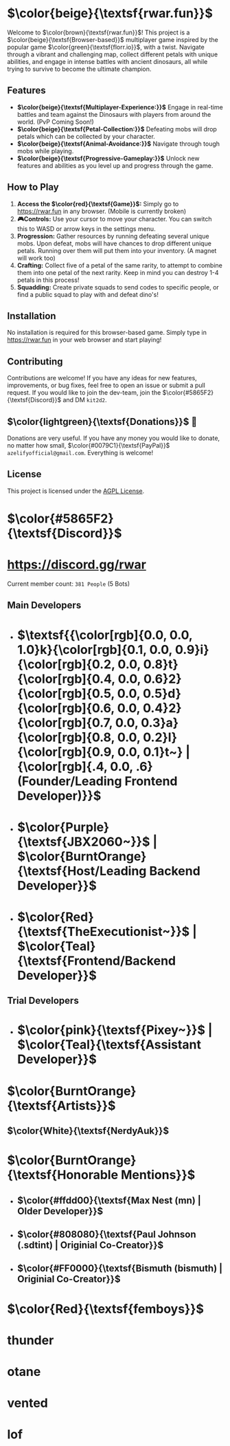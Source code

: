 # **$\color{beige}{\textsf{rwar.fun}}$**

Welcome to $\color{brown}{\textsf{rwar.fun}}$! This project is a $\color{beige}{\textsf{Browser-based}}$ multiplayer game inspired by the popular game $\color{green}{\textsf{florr.io}}$, with a twist. Navigate through a vibrant and challenging map, collect different petals with unique abilities, and engage in intense battles with ancient dinosaurs, all while trying to survive to become the ultimate champion.

## Features
- **$\color{beige}{\textsf{Multiplayer-Experience:}}$** Engage in real-time battles and team against the Dinosaurs with players from around the world. (PvP Coming Soon!)
- **$\color{beige}{\textsf{Petal-Collection:}}$** Defeating mobs will drop petals which can be collected by your character.
- **$\color{beige}{\textsf{Animal-Avoidance:}}$** Navigate through tough mobs while playing.
- **$\color{beige}{\textsf{Progressive-Gameplay:}}$** Unlock new features and abilities as you level up and progress through the game.

## How to Play
1. **Access the $\color{red}{\textsf{Game}}$:** Simply go to https://rwar.fun in any browser. (Mobile is currently broken)
2. **🎮Controls:** Use your cursor to move your character. You can switch this to WASD or arrow keys in the settings menu.
3. **Progression:** Gather resources by running defeating several unique mobs. Upon defeat, mobs will have chances to drop different unique petals. Running over them will put them into your inventory. (A magnet will work too)
4. **Crafting:** Collect five of a petal of the same rarity, to attempt to combine them into one petal of the next rarity. Keep in mind you can destroy 1-4 petals in this process!
5. **Squadding:** Create private squads to send codes to specific people, or find a public squad to play with and defeat dino's!

## Installation
No installation is required for this browser-based game. Simply type in https://rwar.fun in your web browser and start playing!

## Contributing
Contributions are welcome! If you have any ideas for new features, improvements, or bug fixes, feel free to open an issue or submit a pull request. If you would like to join the dev-team, join the $\color{#5865F2}{\textsf{Discord}}$ and DM `kit2d2`.

## $\color{lightgreen}{\textsf{Donations}}$ 💸
Donations are very useful. If you have any money you would like to donate, no matter how small, $\color{#0079C1}{\textsf{PayPal}}$ `azelifyofficial@gmail.com`. Everything is welcome!

## License
This project is licensed under the [AGPL License](LICENSE).

# $\color{#5865F2}{\textsf{Discord}}$
# **https://discord.gg/rwar**
Current member count: `381 People` (5 Bots)

## Main Developers

- # **$\textsf{{\color[rgb]{0.0, 0.0, 1.0}k}{\color[rgb]{0.1, 0.0, 0.9}i}{\color[rgb]{0.2, 0.0, 0.8}t}{\color[rgb]{0.4, 0.0, 0.6}2}{\color[rgb]{0.5, 0.0, 0.5}d}{\color[rgb]{0.6, 0.0, 0.4}2}{\color[rgb]{0.7, 0.0, 0.3}a}{\color[rgb]{0.8, 0.0, 0.2}l}{\color[rgb]{0.9, 0.0, 0.1}t~} | {\color[rgb]{.4, 0.0, .6}(Founder/Leading Frontend Developer)}}$**
- # **$\color{Purple}{\textsf{JBX2060~}}$ | $\color{BurntOrange}{\textsf{Host/Leading Backend Developer}}$**
- # **$\color{Red}{\textsf{TheExecutionist~}}$ | $\color{Teal}{\textsf{Frontend/Backend Developer}}$**

## Trial Developers
- # **$\color{pink}{\textsf{Pixey~}}$ | $\color{Teal}{\textsf{Assistant Developer}}$**

# $\color{BurntOrange}{\textsf{Artists}}$
## $\color{White}{\textsf{NerdyAuk}}$

# $\color{BurntOrange}{\textsf{Honorable Mentions}}$

- ## $\color{#ffdd00}{\textsf{Max Nest (mn) | Older Developer}}$
- ## $\color{#808080}{\textsf{Paul Johnson (.sdtint) | Originial Co-Creator}}$
- ## $\color{#FF0000}{\textsf{Bismuth (bismuth) | Originial Co-Creator}}$

# $\color{Red}{\textsf{femboys}}$
# thunder
# otane
# vented
# lof

